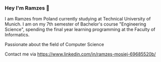 ### Hey I'm Ramzes 👋
I am Ramzes from Poland currently studying at Technical University of Munich. 
I am on my 7th semester of Bachelor's course "Engineering Science", 
spending the final year learning programming at the Faculty of Informatics.

Passionate about the field of Computer Science

Contact me via https://www.linkedin.com/in/ramzes-mosiej-69685520b/
